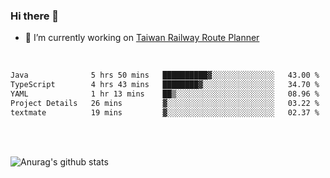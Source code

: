 ### Hi there 👋

- 🔭 I’m currently working on [Taiwan Railway Route Planner](https://github.com/Taiwan-Railway-Route-Planner)

<br/>

<!--START_SECTION:waka-->

```txt
Java              5 hrs 50 mins   ██████████▓░░░░░░░░░░░░░░   43.00 %
TypeScript        4 hrs 43 mins   ████████▓░░░░░░░░░░░░░░░░   34.70 %
YAML              1 hr 13 mins    ██▒░░░░░░░░░░░░░░░░░░░░░░   08.96 %
Project Details   26 mins         ▓░░░░░░░░░░░░░░░░░░░░░░░░   03.22 %
textmate          19 mins         ▓░░░░░░░░░░░░░░░░░░░░░░░░   02.37 %
```

<!--END_SECTION:waka-->

<br/>
<br/>

![Anurag's github stats](https://github-readme-stats.vercel.app/api?username=DepickereSven&show_icons=true&theme=tokyonight)



<!--
**DepickereSven/DepickereSven** is a ✨ _special_ ✨ repository because its `README.md` (this file) appears on your GitHub profile.

Here are some ideas to get you started:

- 🔭 I’m currently working on ...
- 🌱 I’m currently learning ...
- 👯 I’m looking to collaborate on ...
- 🤔 I’m looking for help with ...
- 💬 Ask me about ...
- 📫 How to reach me: ...
- 😄 Pronouns: ...
- ⚡ Fun fact: ...
-->
